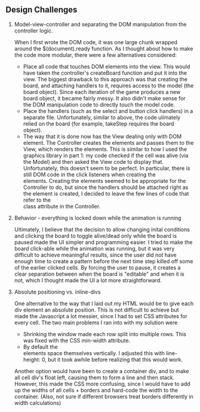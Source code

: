 Design Challenges
---

1. Model-view-controller and separating the DOM manipulation from the controller logic.

	When I first wrote the DOM code, it was one large chunk wrapped around the $(document).ready function. As I thought about how to make the code more modular, there were a few alternatives considered:
	* Place all code that touches DOM elements into the view. This would have taken the controller's createBoard function and put it into the view. The biggest drawback to this approach was that creating the board, and attaching handlers to it, requires access to the model (the board object). Since each iteration of the game produces a new board object, it became fairly messy. It also didn't make sense for the DOM manipulation code to directly touch the model code.
	* Place the handlers (such as the select and button click handlers) in a separate file. Unfortunately, similar to above, the code ulimately relied on the board (for example, takeStep requires the board object).
	* The way that it is done now has the View dealing only with DOM element. The Controller creates the elements and passes them to the View, which renders the elements. This is similar to how I used the graphics library in part 1: my code checked if the cell was alive (via the Model) and then asked the View code to display that.
	Unfortunately, this doesn't seem to be perfect. In particular, there is still DOM code in the click listeners when creating the <div> elements. Creating the elements seemed to be appropriate for the Controller to do, but since the handlers should be attached right as the element is created, I decided to leave the few lines of code that refer to the <div> class attribute in the Controller.

2. Behavior - everything is locked down while the animation is running

	Ultimately, I believe that the decision to allow changing inital conditions and clicking the board to toggle alive/dead only while the board is paused made the UI simpler and programming easier. I tried to make the board click-able while the animation was running, but it was very difficult to achieve meaningful results, since the user did not have enough time to create a pattern before the next time step killed off some of the earlier clicked cells. By forcing the user to pause, it creates a clear separation between when the board is "editable" and when it is not, which I thought made the UI a lot more straightforward.

3. Absolute positioning vs. inline-divs

	One alternative to the way that I laid out my HTML would be to give each div element an absolute position. This is not difficult to achieve but made the Javascript a lot messier, since I had to set CSS attributes for every cell. The two main problems I ran into with my solution were
	* Shrinking the window made each row split into multiple rows. This was fixed with the CSS min-width attribute.
	* By default the <div> elements space themselves vertically. I adjusted this with line-height: 0, but it took awhile before realizing that this would work.

	Another option would have been to create a container div, and to make all cell div's float left, causing them to form a line and then stack. However, this made the CSS more confusing, since I would have to add up the widths of all cells + borders and hard-code the width to the container. (Also, not sure if different browsers treat borders differently in width calculations)



